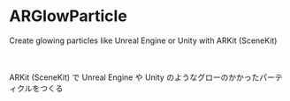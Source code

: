 # ARGlowParticle

Create glowing particles like Unreal Engine or Unity with ARKit (SceneKit)

　

ARKit (SceneKit) で Unreal Engine や Unity のようなグローのかかったパーティクルをつくる